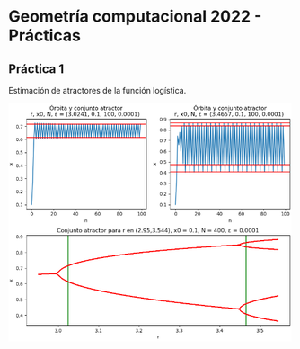 # Geometría computacional 2022 - Prácticas

## Práctica 1

Estimación de atractores de la función logística.

![Gráfica de órbitas y conjunto atractor](./practica1/plots/plot01.png)
